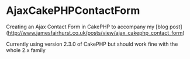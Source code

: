 AjaxCakePHPContactForm
======================
Creating an Ajax Contact Form in CakePHP to accompany my [blog post] (http://www.jamesfairhurst.co.uk/posts/view/ajax_cakephp_contact_form)

Currently using version 2.3.0 of CakePHP but should work fine with the whole 2.x family